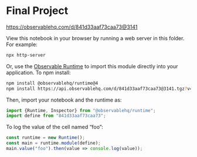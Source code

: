# Final Project

https://observablehq.com/d/841d33aaf73caa73@3141

View this notebook in your browser by running a web server in this folder. For
example:

~~~sh
npx http-server
~~~

Or, use the [Observable Runtime](https://github.com/observablehq/runtime) to
import this module directly into your application. To npm install:

~~~sh
npm install @observablehq/runtime@4
npm install https://api.observablehq.com/d/841d33aaf73caa73@3141.tgz?v=3
~~~

Then, import your notebook and the runtime as:

~~~js
import {Runtime, Inspector} from "@observablehq/runtime";
import define from "841d33aaf73caa73";
~~~

To log the value of the cell named “foo”:

~~~js
const runtime = new Runtime();
const main = runtime.module(define);
main.value("foo").then(value => console.log(value));
~~~
